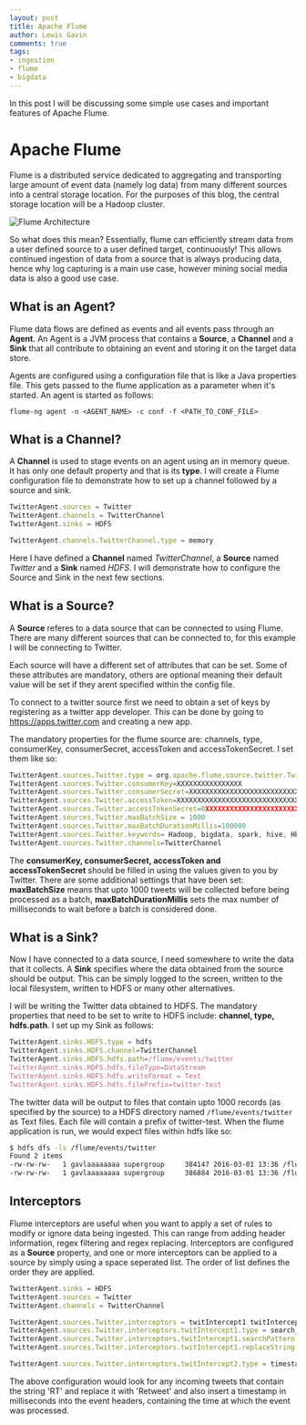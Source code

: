 ```yaml
---
layout: post
title: Apache Flume 
author: Lewis Gavin
comments: true
tags:
- ingestion
- flume
- bigdata
---
```



In this post I will be discussing some simple use cases and important features of Apache Flume.

# Apache Flume

Flume is a distributed service dedicated to aggregating and transporting large amount of event data (namely log data) from many different sources into a central storage location. For the purposes of this blog, the central storage location will be a Hadoop cluster.

![Flume Architecture](https://flume.apache.org/_images/UserGuide_image00.jp2)

So what does this mean? Essentially, flume can efficiently stream data from a user defined source to a user defined target, continuously! This allows continued ingestion of data from a source that is always producing data, hence why log capturing is a main use case, however mining social media data is also a good use case.

## What is an Agent?

Flume data flows are defined as events and all events pass through an **Agent**. An Agent is a JVM process that contains a **Source**, a **Channel** and a **Sink** that all contribute to obtaining an event and storing it on the target data store.

Agents are configured using a configuration file that is like a Java properties file. This gets passed to the flume application as a parameter when it's started. An agent is started as follows:

`flume-ng agent -n <AGENT_NAME> -c conf -f <PATH_TO_CONF_FILE>`


## What is a Channel?

A **Channel** is used to stage events on an agent using an in memory queue. It has only one default property and that is its **type**. I will create a Flume configuration file to demonstrate how to set up a channel followed by a source and sink. 

~~~javascript
TwitterAgent.sources = Twitter  
TwitterAgent.channels = TwitterChannel  
TwitterAgent.sinks = HDFS  

TwitterAgent.channels.TwitterChannel.type = memory  
~~~

Here I have defined a **Channel** named *TwitterChannel*, a **Source** named *Twitter* and a **Sink** named *HDFS*. I will demonstrate how to configure the Source and Sink in the next few sections.

## What is a Source?

A **Source** referes to a data source that can be connected to using Flume. There are many different sources that can be connected to, for this example I will be connecting to Twitter.

Each source will have a different set of attributes that can be set. Some of these attributes are mandatory, others are optional meaning their default value will be set if they arent specified within the config file.

To connect to a twitter source first we need to obtain a set of keys by registering as a twitter app developer. This can be done by going to https://apps.twitter.com and creating a new app.

The mandatory properties for the flume source are: channels, type, consumerKey, consumerSecret, accessToken and accessTokenSecret. I set them like so:

~~~javascript
TwitterAgent.sources.Twitter.type = org.apache.flume.source.twitter.TwitterSource
TwitterAgent.sources.Twitter.consumerKey=XXXXXXXXXXXXXXXX
TwitterAgent.sources.Twitter.consumerSecret=XXXXXXXXXXXXXXXXXXXXXXXXXXXXXX
TwitterAgent.sources.Twitter.accessToken=XXXXXXXXXXXXXXXXXXXXXXXXXXXXXX
TwitterAgent.sources.Twitter.accessTokenSecret=0XXXXXXXXXXXXXXXXXXXXXXXXXXXXXX
TwitterAgent.sources.Twitter.maxBatchSize = 1000
TwitterAgent.sources.Twitter.maxBatchDurationMillis=100000
TwitterAgent.sources.Twitter.keywords= Hadoop, bigdata, spark, hive, Hbase, flume
TwitterAgent.sources.Twitter.channels=TwitterChannel
~~~

The **consumerKey, consumerSecret, accessToken and accessTokenSecret** should be filled in using the values given to you by Twitter. There are some additional settings that have been set: **maxBatchSize** means that upto 1000 tweets will be collected before being processed as a batch, **maxBatchDurationMillis** sets the max number of milliseconds to wait before a batch is considered done.


## What is a Sink?

Now I have connected to a data source, I need somewhere to write the data that it collects. A **Sink** specifies where the data obtained from the source should be output. This can be simply logged to the screen, written to the local filesystem, written to HDFS or many other alternatives.

I will be writing the Twitter data obtained to HDFS. The mandatory properties that need to be set to write to HDFS include: **channel, type, hdfs.path**. I set up my Sink as follows:

~~~javascript
TwitterAgent.sinks.HDFS.type = hdfs
TwitterAgent.sinks.HDFS.channel=TwitterChannel
TwitterAgent.sinks.HDFS.hdfs.path=/flume/events/twitter
TwitterAgent.sinks.HDFS.hdfs.fileType=DataStream
TwitterAgent.sinks.HDFS.hdfs.writeFormat = Text
TwitterAgent.sinks.HDFS.hdfs.filePrefix=twitter-test
~~~

The twitter data will be output to files that contain upto 1000 records (as specified by the source) to a HDFS directory named `/flume/events/twitter` as Text files. Each file will contain a prefix of twitter-test. When the flume application is run, we would expect files within hdfs like so:

~~~bash
$ hdfs dfs -ls /flume/events/twitter
Found 2 items
-rw-rw-rw-   1 gavlaaaaaaaa supergroup     384147 2016-03-01 13:36 /flume/events/twitter/twitter-test.1456868142401
-rw-rw-rw-   1 gavlaaaaaaaa supergroup     386884 2016-03-01 13:36 /flume/events/twitter/twitter-test.1456868142402
~~~

## Interceptors

Flume interceptors are useful when you want to apply a set of rules to modify or ignore data being ingested. This can range from adding header information, regex filtering and regex replacing. Interceptors are configured as a **Source** property, and one or more interceptors can be applied to a source by simply using a space seperated list. The order of list defines the order they are applied.

~~~javascript
TwitterAgent.sinks = HDFS
TwitterAgent.sources = Twitter
TwitterAgent.channels = TwitterChannel

TwitterAgent.sources.Twitter.interceptors = twitIntercept1 twitIntercept2
TwitterAgent.sources.Twitter.interceptors.twitIntercept1.type = search_replace
TwitterAgent.sources.Twitter.interceptors.twitIntercept1.searchPattern = RT
TwitterAgent.sources.Twitter.interceptors.twitIntercept1.replaceString = "Retweet"

TwitterAgent.sources.Twitter.interceptors.twitIntercept2.type = timestamp
~~~

The above configuration would look for any incoming tweets that contain the string 'RT' and replace it with 'Retweet' and also insert a timestamp in milliseconds into the event headers, containing the time at which the event was processed.

